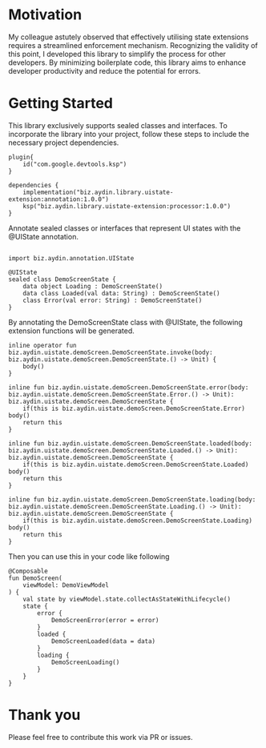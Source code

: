 # Motivation
My colleague astutely observed that effectively utilising state extensions requires a streamlined enforcement mechanism. Recognizing the validity of this point, I developed this library to simplify the process for other developers. By minimizing boilerplate code, this library aims to enhance developer productivity and reduce the potential for errors.
# Getting Started
This library exclusively supports sealed classes and interfaces. To incorporate the library into your project, follow these steps to include the necessary project dependencies.
```
plugin{
    id("com.google.devtools.ksp")
}

dependencies {
    implementation("biz.aydin.library.uistate-extension:annotation:1.0.0")
    ksp("biz.aydin.library.uistate-extension:processor:1.0.0")
}
```
Annotate sealed classes or interfaces that represent UI states with the @UIState annotation.
```

import biz.aydin.annotation.UIState

@UIState
sealed class DemoScreenState {
    data object Loading : DemoScreenState()
    data class Loaded(val data: String) : DemoScreenState()
    class Error(val error: String) : DemoScreenState()
}
```
By annotating the DemoScreenState class with @UIState, the following extension functions will be generated.
```
inline operator fun biz.aydin.uistate.demoScreen.DemoScreenState.invoke(body: biz.aydin.uistate.demoScreen.DemoScreenState.() -> Unit) {
	body()
}

inline fun biz.aydin.uistate.demoScreen.DemoScreenState.error(body: biz.aydin.uistate.demoScreen.DemoScreenState.Error.() -> Unit): biz.aydin.uistate.demoScreen.DemoScreenState {
	if(this is biz.aydin.uistate.demoScreen.DemoScreenState.Error) body()
	return this
}

inline fun biz.aydin.uistate.demoScreen.DemoScreenState.loaded(body: biz.aydin.uistate.demoScreen.DemoScreenState.Loaded.() -> Unit): biz.aydin.uistate.demoScreen.DemoScreenState {
	if(this is biz.aydin.uistate.demoScreen.DemoScreenState.Loaded) body()
	return this
}

inline fun biz.aydin.uistate.demoScreen.DemoScreenState.loading(body: biz.aydin.uistate.demoScreen.DemoScreenState.Loading.() -> Unit): biz.aydin.uistate.demoScreen.DemoScreenState {
	if(this is biz.aydin.uistate.demoScreen.DemoScreenState.Loading) body()
	return this
}

```
Then you can use this in your code like following
```
@Composable
fun DemoScreen(
    viewModel: DemoViewModel
) {
    val state by viewModel.state.collectAsStateWithLifecycle()
    state {
        error {
            DemoScreenError(error = error)
        }
        loaded {
            DemoScreenLoaded(data = data)
        }
        loading {
            DemoScreenLoading()
        }
    }
}
```
# Thank you
Please feel free to contribute this work via PR or issues.
